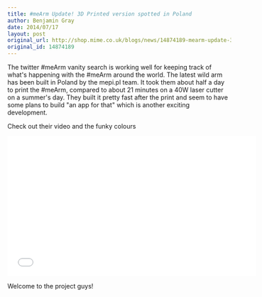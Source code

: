 ```yaml
---
title: #meArm Update! 3D Printed version spotted in Poland
author: Benjamin Gray
date: 2014/07/17
layout: post
original_url: http://shop.mime.co.uk/blogs/news/14874189-mearm-update-3d-printed-version-spotted-in-poland
original_id: 14874189
---
```


The twitter #meArm vanity search is working well for keeping track of what's happening with the #meArm around the world. The latest wild arm has been built in Poland by the mepi.pl team. It took them about half a day to print the #meArm, compared to about 21 minutes on a 40W laser cutter on a summer's day. They built it pretty fast after the print and seem to have some plans to build "an app for that" which is another exciting development.&nbsp;

Check out their video and the funky colours

<iframe src="//www.youtube.com/embed/4Wj3xWfAswA?list=UUN-lZDiEAOPlOsbrZbFgCFg" width="560" height="315" frameborder="0" allowfullscreen="allowfullscreen"></iframe>

Welcome to the project guys!


